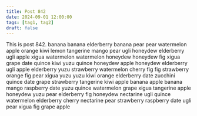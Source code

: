 ```yaml
---
title: Post 842
date: 2024-09-01 12:00:00
tags: [tag1, tag2]
draft: false
---
```

This is post 842.
banana
banana
elderberry
banana
pear
pear
watermelon
apple
orange
kiwi
lemon
tangerine
mango
pear
ugli
honeydew
elderberry
ugli
apple
xigua
watermelon
watermelon
honeydew
honeydew
fig
xigua
grape
date
quince
kiwi
yuzu
quince
honeydew
apple
honeydew
elderberry
ugli
apple
elderberry
yuzu
strawberry
watermelon
cherry
fig
fig
strawberry
orange
fig
pear
xigua
yuzu
yuzu
kiwi
orange
elderberry
date
zucchini
quince
date
grape
strawberry
tangerine
kiwi
apple
banana
apple
banana
mango
raspberry
date
yuzu
quince
watermelon
grape
xigua
tangerine
apple
honeydew
yuzu
pear
elderberry
fig
honeydew
nectarine
ugli
quince
watermelon
elderberry
cherry
nectarine
pear
strawberry
raspberry
date
ugli
pear
xigua
fig
grape
apple

